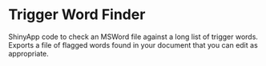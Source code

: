 # Trigger Word Finder

ShinyApp code to check an MSWord file against a long list of trigger words. Exports a file of flagged words found in your document that you can edit as appropriate.